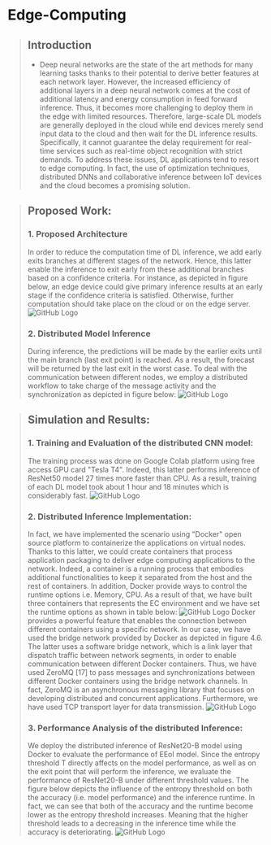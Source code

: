 # Edge-Computing

> ## Introduction
>* Deep neural networks are the state of the art methods for many learning tasks thanks to their potential to derive better features at each network layer. However, the increased efficiency of additional layers in a deep neural network comes at the cost of additional latency and energy consumption in feed forward inference. Thus, it becomes more challenging to deploy them in the edge with limited resources.
Therefore, large-scale DL models are generally deployed in the cloud while end devices merely send input data to the cloud and then wait for the DL inference results. Specifically, it cannot guarantee the delay requirement for real-time services such as real-time object recognition with strict demands.
To address these issues, DL applications tend to resort to edge computing. In fact, the use of optimization techniques, distributed DNNs and collaborative inference between IoT devices and the cloud becomes a promising solution.

> ## Proposed Work:
>### 1. Proposed Architecture
>In order to reduce the computation time of DL inference, we add early exits branches at
different stages of the network. Hence, this latter enable the inference to exit early from these
additional branches based on a confidence criteria. For instance, as depicted in figure below, an
edge device could give primary inference results at an early stage if the confidence criteria is
satisfied. Otherwise, further computation should take place on the cloud or on the edge server.
![GitHub Logo](dnn_partioning/images/distributed_cnn.png)
>### 2. Distributed Model Inference
>During inference, the predictions will be made by the earlier exits until the main branch (last exit point) is reached. As a result, the forecast will be returned by the last exit in the worst case. To deal with the communication between different nodes, we employ a distributed workflow to take charge of the message activity and the synchronization as depicted in figure below:
![GitHub Logo](dnn_partioning/images/communication_workflow.png)

> ## Simulation and Results:
>### 1. Training and Evaluation of the distributed CNN model:
>The training process was done on Google Colab platform using free access GPU card "Tesla T4". Indeed, this latter performs inference of ResNet50 model 27 times more faster than CPU. As a result, training of each DL model took about 1 hour and 18 minutes which is considerably fast.
![GitHub Logo](dnn_partioning/images/training.png)
>### 2. Distributed Inference Implementation:
>In fact, we have implemented the scenario using "Docker" open source platform to containerize the applications on virtual nodes. Thanks to this latter, we could create containers that process application packaging to deliver edge computing applications to the network.
Indeed, a container is a running process that embodies additional functionalities to keep it separated from the host and the rest of containers. In addition, Docker provide ways to control the runtime options i.e. Memory, CPU. As a result of that, we have built three containers that represents the EC environment and we have set the runtime options as shown in table below:
![GitHub Logo](dnn_partioning/images/runtime_options.png)
Docker provides a powerful feature that enables the connection between different containers using a specific network. In our case, we have used the bridge network provided by Docker as depicted in figure 4.6. The latter uses a software bridge network, which is a link layer that
dispatch traffic between network segments, in order to enable communication between different Docker containers. Thus, we have used ZeroMQ [17] to pass messages and synchronizations between different Docker containers using the bridge network channels. In fact, ZeroMQ is an
asynchronous messaging library that focuses on developing distributed and concurrent applications. Furthermore, we have used TCP transport layer for data transmission.
![GitHub Logo](dnn_partioning/images/docker_env.png)
>### 3. Performance Analysis of the distributed Inference:
>We deploy the distributed inference of ResNet20-B model using Docker to evaluate the performance of EEoI model. Since the entropy threshold T directly affects on the model performance, as well as on the exit point that will perform the inference, we evaluate the performance of
ResNet20-B under different threshold values.
The figure below depicts the influence of the entropy threshold on both the accuracy (i.e. model performance) and the inference runtime. In fact, we can see that both of the accuracy and the runtime become lower as the entropy threshold increases. Meaning that the higher threshold
leads to a decreasing in the inference time while the accuracy is deteriorating.
![GitHub Logo](dnn_partioning/images/performance_results.png)


